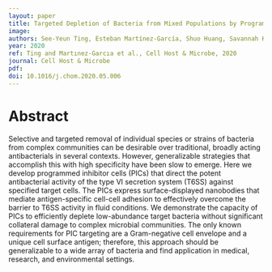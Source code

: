 ```yaml
---
layout: paper
title: Targeted Depletion of Bacteria from Mixed Populations by Programmable Adhesion with Antagonistic Competitor Cells
image: 
authors: See-Yeun Ting, Esteban Martínez-García, Shuo Huang, Savannah K Bertolli, Katherine A Kelly, Kevin J Cutler, Elizabeth D Su, Hui Zhi, Qing Tang, Matthew C Radey, Manuela Raffatellu, S Brook Peterson, Víctor de Lorenzo, Joseph D Mougous.
year: 2020
ref: Ting and Martınez-Garcıa et al., Cell Host & Microbe, 2020
journal: Cell Host & Microbe
pdf: 
doi: 10.1016/j.chom.2020.05.006
---
```


# Abstract
Selective and targeted removal of individual species or strains of bacteria from complex communities can be desirable over traditional, broadly acting antibacterials in several contexts. However, generalizable strategies that accomplish this with high specificity have been slow to emerge. Here we develop programmed inhibitor cells (PICs) that direct the potent antibacterial activity of the type VI secretion system (T6SS) against specified target cells. The PICs express surface-displayed nanobodies that mediate antigen-specific cell-cell adhesion to effectively overcome the barrier to T6SS activity in fluid conditions. We demonstrate the capacity of PICs to efficiently deplete low-abundance target bacteria without significant collateral damage to complex microbial communities. The only known requirements for PIC targeting are a Gram-negative cell envelope and a unique cell surface antigen; therefore, this approach should be generalizable to a wide array of bacteria and find application in medical, research, and environmental settings.

